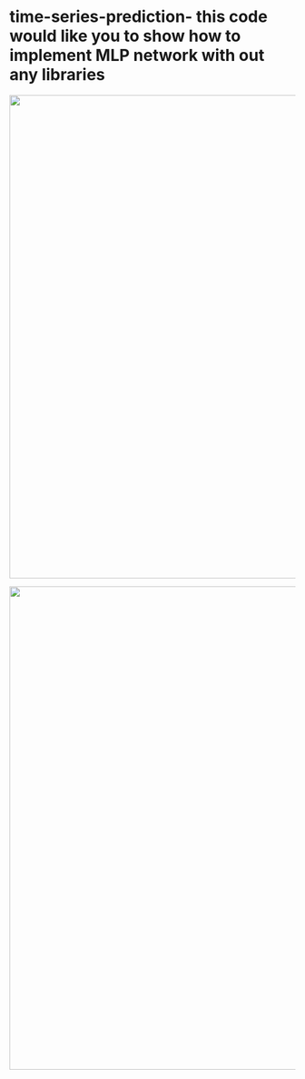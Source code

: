 # time-series-prediction- this code would like you to show how to implement MLP network with out any libraries

<p>
   <a align="left" href="https://ultralytics.com/yolov5" target="_blank">
   <img width="850" src="https://github.com/alirezalti/time-series-prediction-/blob/main/result%20of%20basis%20ann.png"></a>
</p
   
<p>
   <a align="left" href="https://ultralytics.com/yolov5" target="_blank">
   <img width="850" src="https://github.com/alirezalti/time-series-prediction-/blob/main/result%20of%20basic%20ann_2.png"></a>
</p  
   
